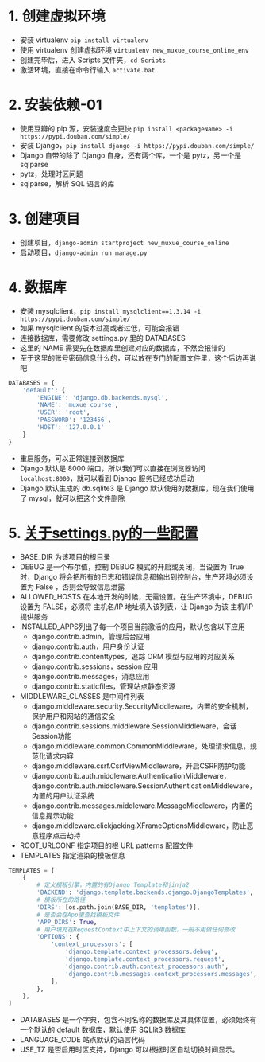 # 1. 创建虚拟环境
+ 安装 virtualenv `pip install virtualenv`
+ 使用 virtualenv 创建虚拟环境 `virtualenv new_muxue_course_online_env`
+ 创建完毕后，进入 Scripts 文件夹，`cd Scripts`
+ 激活环境，直接在命令行输入 `activate.bat`

# 2. 安装依赖-01
+ 使用豆瓣的 pip 源，安装速度会更快 `pip install <packageName> -i https://pypi.douban.com/simple/`
+ 安装 Django，`pip install django -i https://pypi.douban.com/simple/`
+ Django 自带的除了 Django 自身，还有两个库，一个是 pytz，另一个是 sqlparse
+ pytz，处理时区问题
+ sqlparse，解析 SQL 语言的库

# 3. 创建项目
+ 创建项目，`django-admin startproject new_muxue_course_online`
+ 启动项目，`django-admin run manage.py`

# 4. 数据库
+ 安装 mysqlclient，`pip install mysqlclient==1.3.14 -i https://pypi.douban.com/simple/`
+ 如果 mysqlclient 的版本过高或者过低，可能会报错
+ 连接数据库，需要修改 settings.py 里的 DATABASES
+ 这里的 NAME 需要先在数据库里创建对应的数据库，不然会报错的
+ 至于这里的账号密码信息什么的，可以放在专门的配置文件里，这个后边再说吧

```python
DATABASES = {
    'default': {
        'ENGINE': 'django.db.backends.mysql',
        'NAME': 'muxue_course',
        'USER': 'root',
        'PASSWORD': '123456',
        'HOST': '127.0.0.1'
    }
}
```

+ 重启服务，可以正常连接到数据库
+ Django 默认是 8000 端口，所以我们可以直接在浏览器访问 `localhost:8000`，就可以看到 Django 服务已经成功启动
+ Django 默认生成的 db.sqlite3 是 Django 默认使用的数据库，现在我们使用了 mysql，就可以把这个文件删除

# 5. [关于settings.py的一些配置](http://www.conyli.cc/chapter01.html)
+ BASE_DIR 为该项目的根目录
+ DEBUG 是一个布尔值，控制 DEBUG 模式的开启或关闭，当设置为 True 时，Django 将会把所有的日志和错误信息都输出到控制台，生产环境必须设置为 False ，否则会导致信息泄露
+ ALLOWED_HOSTS 在本地开发的时候，无需设置。在生产环境中，DEBUG 设置为 FALSE，必须将 主机名/IP 地址填入该列表，让 Django 为该 主机/IP 提供服务
+ INSTALLED_APPS列出了每一个项目当前激活的应用，默认包含以下应用
    + django.contrib.admin，管理后台应用
    + django.contrib.auth，用户身份认证
    + django.contrib.contenttypes，追踪 ORM 模型与应用的对应关系
    + django.contrib.sessions，session 应用
    + django.contrib.messages，消息应用
    + django.contrib.staticfiles，管理站点静态资源
+ MIDDLEWARE_CLASSES 是中间件列表
    + django.middleware.security.SecurityMiddleware，内置的安全机制，保护用户和网站的通信安全
    + django.contrib.sessions.middleware.SessionMiddleware，会话Session功能
    + django.middleware.common.CommonMiddleware，处理请求信息，规范化请求内容
    + django.middleware.csrf.CsrfViewMiddleware，开启CSRF防护功能
    + django.contrib.auth.middleware.AuthenticationMiddleware，django.contrib.auth.middleware.SessionAuthenticationMiddleware，内置的用户认证系统
    + django.contrib.messages.middleware.MessageMiddleware，内置的信息提示功能
    + django.middleware.clickjacking.XFrameOptionsMiddleware，防止恶意程序点击劫持
+ ROOT_URLCONF 指定项目的根 URL patterns 配置文件
+ TEMPLATES 指定渲染的模板信息

```python
TEMPLATES = [
    {
        # 定义模板引擎，内置的有Django Template和jinja2
        'BACKEND': 'django.template.backends.django.DjangoTemplates',
        # 模板所在的路径
        'DIRS': [os.path.join(BASE_DIR, 'templates')],
        # 是否会在App里查找模板文件
        'APP_DIRS': True,
        # 用户填充在RequestContext中上下文的调用函数，一般不用做任何修改
        'OPTIONS': {
            'context_processors': [
                'django.template.context_processors.debug',
                'django.template.context_processors.request',
                'django.contrib.auth.context_processors.auth',
                'django.contrib.messages.context_processors.messages',
            ],
        },
    },
]
```

+ DATABASES 是一个字典，包含不同名称的数据库及其具体位置，必须始终有一个默认的 default 数据库，默认使用 SQLlit3 数据库
+ LANGUAGE_CODE 站点默认的语言代码
+ USE_TZ 是否启用时区支持，Django 可以根据时区自动切换时间显示。
